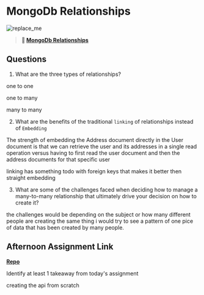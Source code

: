 # MongoDb Relationships

![replace_me](https://codeworks.blob.core.windows.net/public/assets/img/illustrations/placeholder.svg)

> **📖 [MongoDb Relationships](https://codeworksacademy.com/fs-student-guide/resources/wk5/02-Relationships)**

## Questions

1. What are the three types of relationships?

one to one

one to many

many to many

2. What are the benefits of the traditional `linking` of relationships instead of `Embedding`

The strength of embedding the Address document directly in the User document is that we can retrieve the user and its addresses in a single read operation versus having to first read the user document and then the address documents for that specific user

linking has something todo with foreign keys that makes it better then straight embedding

3. What are some of the challenges faced when deciding how to manage a many-to-many relationship that ultimately drive your decision on how to create it? 

the challenges would be depending on the subject or how many different people are creating the same thing 
i would try to see a pattern of one pice of data that has been created by many people.

## Afternoon Assignment Link

**[Repo](https://github.com/tonyware2009/Gregslist-Node-Api.git)**

Identify at least 1 takeaway from today's assignment

creating the api from scratch
